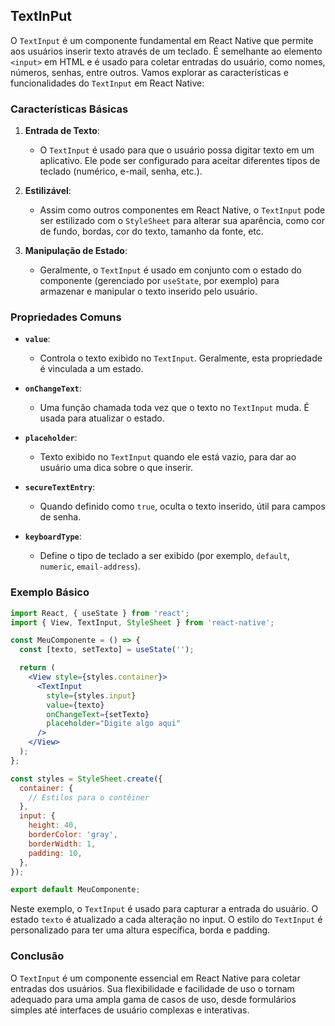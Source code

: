 ## TextInPut

O `TextInput` é um componente fundamental em React Native que permite aos usuários inserir texto através de um teclado. É semelhante ao elemento `<input>` em HTML e é usado para coletar entradas do usuário, como nomes, números, senhas, entre outros. Vamos explorar as características e funcionalidades do `TextInput` em React Native:

### Características Básicas

1. **Entrada de Texto**:
   - O `TextInput` é usado para que o usuário possa digitar texto em um aplicativo. Ele pode ser configurado para aceitar diferentes tipos de teclado (numérico, e-mail, senha, etc.).

2. **Estilizável**:
   - Assim como outros componentes em React Native, o `TextInput` pode ser estilizado com o `StyleSheet` para alterar sua aparência, como cor de fundo, bordas, cor do texto, tamanho da fonte, etc.

3. **Manipulação de Estado**:
   - Geralmente, o `TextInput` é usado em conjunto com o estado do componente (gerenciado por `useState`, por exemplo) para armazenar e manipular o texto inserido pelo usuário.

### Propriedades Comuns

- **`value`**:
  - Controla o texto exibido no `TextInput`. Geralmente, esta propriedade é vinculada a um estado.

- **`onChangeText`**:
  - Uma função chamada toda vez que o texto no `TextInput` muda. É usada para atualizar o estado.

- **`placeholder`**:
  - Texto exibido no `TextInput` quando ele está vazio, para dar ao usuário uma dica sobre o que inserir.

- **`secureTextEntry`**:
  - Quando definido como `true`, oculta o texto inserido, útil para campos de senha.

- **`keyboardType`**:
  - Define o tipo de teclado a ser exibido (por exemplo, `default`, `numeric`, `email-address`).

### Exemplo Básico

```jsx
import React, { useState } from 'react';
import { View, TextInput, StyleSheet } from 'react-native';

const MeuComponente = () => {
  const [texto, setTexto] = useState('');

  return (
    <View style={styles.container}>
      <TextInput
        style={styles.input}
        value={texto}
        onChangeText={setTexto}
        placeholder="Digite algo aqui"
      />
    </View>
  );
};

const styles = StyleSheet.create({
  container: {
    // Estilos para o contêiner
  },
  input: {
    height: 40,
    borderColor: 'gray',
    borderWidth: 1,
    padding: 10,
  },
});

export default MeuComponente;
```

Neste exemplo, o `TextInput` é usado para capturar a entrada do usuário. O estado `texto` é atualizado a cada alteração no input. O estilo do `TextInput` é personalizado para ter uma altura específica, borda e padding.

### Conclusão

O `TextInput` é um componente essencial em React Native para coletar entradas dos usuários. Sua flexibilidade e facilidade de uso o tornam adequado para uma ampla gama de casos de uso, desde formulários simples até interfaces de usuário complexas e interativas.